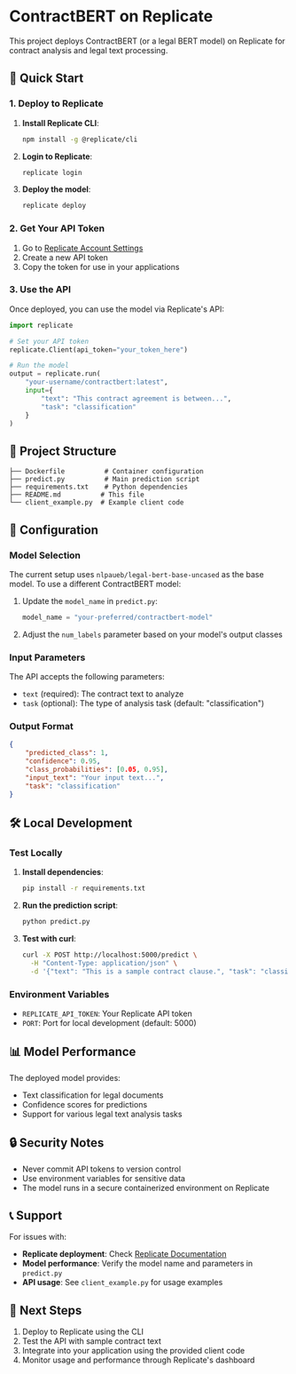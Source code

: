 # ContractBERT on Replicate

This project deploys ContractBERT (or a legal BERT model) on Replicate for contract analysis and legal text processing.

## 🚀 Quick Start

### 1. Deploy to Replicate

1. **Install Replicate CLI**:
   ```bash
   npm install -g @replicate/cli
   ```

2. **Login to Replicate**:
   ```bash
   replicate login
   ```

3. **Deploy the model**:
   ```bash
   replicate deploy
   ```

### 2. Get Your API Token

1. Go to [Replicate Account Settings](https://replicate.com/account/api-tokens)
2. Create a new API token
3. Copy the token for use in your applications

### 3. Use the API

Once deployed, you can use the model via Replicate's API:

```python
import replicate

# Set your API token
replicate.Client(api_token="your_token_here")

# Run the model
output = replicate.run(
    "your-username/contractbert:latest",
    input={
        "text": "This contract agreement is between...",
        "task": "classification"
    }
)
```

## 📁 Project Structure

```
├── Dockerfile          # Container configuration
├── predict.py          # Main prediction script
├── requirements.txt    # Python dependencies
├── README.md          # This file
└── client_example.py  # Example client code
```

## 🔧 Configuration

### Model Selection

The current setup uses `nlpaueb/legal-bert-base-uncased` as the base model. To use a different ContractBERT model:

1. Update the `model_name` in `predict.py`:
   ```python
   model_name = "your-preferred/contractbert-model"
   ```

2. Adjust the `num_labels` parameter based on your model's output classes

### Input Parameters

The API accepts the following parameters:

- `text` (required): The contract text to analyze
- `task` (optional): The type of analysis task (default: "classification")

### Output Format

```json
{
    "predicted_class": 1,
    "confidence": 0.95,
    "class_probabilities": [0.05, 0.95],
    "input_text": "Your input text...",
    "task": "classification"
}
```

## 🛠️ Local Development

### Test Locally

1. **Install dependencies**:
   ```bash
   pip install -r requirements.txt
   ```

2. **Run the prediction script**:
   ```bash
   python predict.py
   ```

3. **Test with curl**:
   ```bash
   curl -X POST http://localhost:5000/predict \
     -H "Content-Type: application/json" \
     -d '{"text": "This is a sample contract clause.", "task": "classification"}'
   ```

### Environment Variables

- `REPLICATE_API_TOKEN`: Your Replicate API token
- `PORT`: Port for local development (default: 5000)

## 📊 Model Performance

The deployed model provides:
- Text classification for legal documents
- Confidence scores for predictions
- Support for various legal text analysis tasks

## 🔒 Security Notes

- Never commit API tokens to version control
- Use environment variables for sensitive data
- The model runs in a secure containerized environment on Replicate

## 📞 Support

For issues with:
- **Replicate deployment**: Check [Replicate Documentation](https://replicate.com/docs)
- **Model performance**: Verify the model name and parameters in `predict.py`
- **API usage**: See `client_example.py` for usage examples

## 🚀 Next Steps

1. Deploy to Replicate using the CLI
2. Test the API with sample contract text
3. Integrate into your application using the provided client code
4. Monitor usage and performance through Replicate's dashboard
